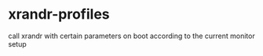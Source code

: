 xrandr-profiles
===============

call xrandr with certain parameters on boot according to the current monitor setup